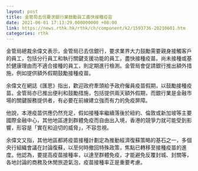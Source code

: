 ```yaml
---
layout: post
title: 金管局去信要求銀行業鼓勵員工盡快接種疫苗
date: 2021-06-01 17:13:29.000000000 +08:00
link: https://news.rthk.hk/rthk/ch/component/k2/1593736-20210601.htm
categories: rthk
---
```


金管局總裁余偉文表示，金管局已去信銀行，要求業界大力鼓勵需要親身接觸客戶的員工，包括分行員工和執行關鍵支援功能的員工，盡快接種疫苗。尚未接種或基於健康理由而不適合接種的員工，則定期進行檢測。金管局會促請銀行推出額外措施，例如提供額外假期鼓勵接種疫苗。 

余偉文在網誌《匯思》指出，歡迎政府牽頭給予政府僱員疫苗假期，以鼓勵接種疫苗。金管局亦已推出便利和鼓勵措施，包括提供兩天額外假期，而銀行業是金融市場的關鍵服務提供者，有必要在前線建立強而有力的免疫屏障。

他說，本港疫苗供應仍然充足，假如接種率繼續落後於紐約、倫敦或新加坡等主要國際金融中心，其他地區達到群體免疫而自由出入境，香港的競爭力就可能受到影響，形容是「實在和迫切的威脅」，不容忽視。

余偉文又指，其他地區都將疫苗接種計劃定為推動經濟復蘇策略的基石之一，多個央行組織會議在討論復蘇，以至何時撤回特殊政策，焦點已轉移至接種疫苗的進度。他認為，要提高疫苗接種率，以達至群體免疫，才能避免反覆封城、封關等，各地討論的商務及休閒旅遊氣泡，疫苗接種率正是重要考慮。
